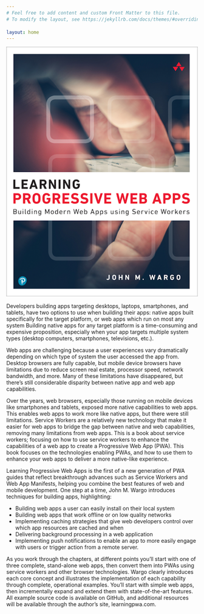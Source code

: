 ```yaml
---
# Feel free to add content and custom Front Matter to this file.
# To modify the layout, see https://jekyllrb.com/docs/themes/#overriding-theme-defaults

layout: home
---
```


![Learning PWA Cover Image](images/learning-pwa-512.png)

Developers building apps targeting desktops, laptops, smartphones, and tablets, have two options to use when building their apps: native apps built specifically for the target platform, or web apps which run on most any system Building native apps for any target platform is a time-consuming and expensive proposition, especially when your app targets multiple system types (desktop computers, smartphones, televisions, etc.).

Web apps are challenging because a user experiences vary dramatically depending on which type of system the user accessed the app from. Desktop browsers are fully capable, but mobile device browsers have limitations due to reduce screen real estate, processor speed, network bandwidth, and more. Many of these limitations have disappeared, but there’s still considerable disparity between native app and web app capabilities.

Over the years, web browsers, especially those running on mobile devices like smartphones and tablets, exposed more native capabilities to web apps. This enables web apps to work more like native apps, but there were still limitations. Service Workers are a relatively new technology that make it easier for web apps to bridge the gap between native and web capabilities, removing many limitations from web apps.
This is a book about service workers; focusing on how to use service workers to enhance the capabilities of a web app to create a Progressive Web App (PWA). This book focuses on the technologies enabling PWAs, and how to use them to enhance your web apps to deliver a more native-like experience.

Learning Progressive Web Apps is the first of a new generation of PWA guides that reflect breakthrough advances such as Service Workers and Web App Manifests, helping you combine the best features of web and mobile development. One step at a time, John M. Wargo introduces techniques for building apps, highlighting:

+ Building web apps a user can easily install on their local system
+ Building web apps that work offline or on low quality networks
+ Implementing caching strategies that give web developers control over which app resources are cached and when
+ Delivering background processing in a web application
+ Implementing push notifications to enable an app to more easily engage with users or trigger action from a remote server.

As you work through the chapters, at different points you’ll start with one of three complete, stand-alone web apps, then convert them into PWAs using service workers and other browser technologies.
Wargo clearly introduces each core concept and illustrates the implementation of each capability through complete, operational examples. You’ll start with simple web apps, then incrementally expand and extend them with state-of-the-art features. All example source code is available on GitHub, and additional resources will be available through the author’s site, learningpwa.com.
